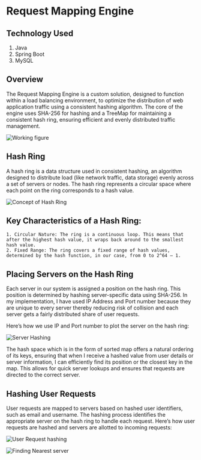 # Request Mapping Engine

## Technology Used
1. Java
2. Spring Boot
3. MySQL

## Overview
The Request Mapping Engine is a custom solution, designed to function within a load balancing environment, to optimize the distribution of web application traffic using a consistent hashing algorithm. The core of the engine uses SHA-256 for hashing and a TreeMap for maintaining a consistent hash ring, ensuring efficient and evenly distributed traffic management. 

![Working figure](https://github.com/sinhatanmay18/request-mapping-engine/assets/76418883/7c1bf3d7-e500-4b09-8097-f70ea8a27655)
                                              

## Hash Ring
A hash ring is a data structure used in consistent hashing, an algorithm designed to distribute load (like network traffic, data storage) evenly across a set of servers or nodes. The hash ring represents a circular space where each point on the ring corresponds to a hash value. 

![Concept of Hash Ring](https://github.com/sinhatanmay18/request-mapping-engine/assets/76418883/cd85729e-6812-464e-a645-02865d0a893b)



## Key Characteristics of a Hash Ring:
    1. Circular Nature: The ring is a continuous loop. This means that after the highest hash value, it wraps back around to the smallest hash value.
    2. Fixed Range: The ring covers a fixed range of hash values, determined by the hash function, in our case, from 0 to 2^64 – 1.
       
## Placing Servers on the Hash Ring

Each server in our system is assigned a position on the hash ring. This position is determined by hashing server-specific data using SHA-256. In my implementation, I have used IP Address and Port number because they are unique to every server thereby reducing risk of collision and each server gets a fairly distributed share of user requests. 

Here’s how we use IP and Port number to plot the server on the hash ring:

![Server Hashing](https://github.com/sinhatanmay18/request-mapping-engine/assets/76418883/f4a64c3a-16a2-4592-b34e-c645815ad9d8)
                                                      

The hash space which is in the form of sorted map offers a natural ordering of its keys, ensuring that when I receive a hashed value from user details or server information, I can efficiently find its position or the closest key in the map. This allows for quick server lookups and ensures that requests are directed to the correct server.


## Hashing User Requests
User requests are mapped to servers based on hashed user identifiers, such as email and username. The hashing process identifies the appropriate server on the hash ring to handle each request. Here’s how user requests are hashed and servers are allotted to incoming requests:

![User Request hashing](https://github.com/sinhatanmay18/request-mapping-engine/assets/76418883/f8845da7-7b45-45f4-8cb8-5b022e3ebc06)
                                                    
![Finding Nearest server](https://github.com/sinhatanmay18/request-mapping-engine/assets/76418883/18cd3e75-d743-4494-b5b0-301e72d0964d)
                                                     
